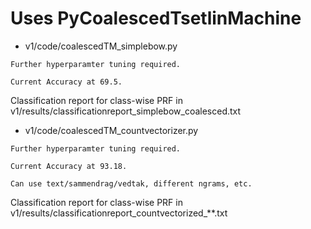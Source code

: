 # Uses PyCoalescedTsetlinMachine

- v1/code/coalescedTM_simplebow.py

```
Further hyperparamter tuning required.

Current Accuracy at 69.5.

```
Classification report for class-wise PRF in v1/results/classificationreport_simplebow_coalesced.txt


- v1/code/coalescedTM_countvectorizer.py

```
Further hyperparamter tuning required.

Current Accuracy at 93.18.

Can use text/sammendrag/vedtak, different ngrams, etc.
```
Classification report for class-wise PRF in v1/results/classificationreport_countvectorized_**.txt


